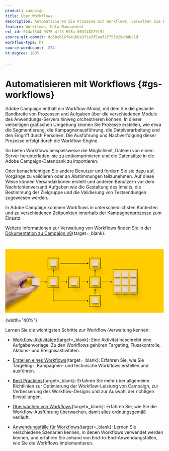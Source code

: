 ```yaml
---
product: campaign
title: Über Workflows
description: Automatisieren Sie Prozesse mit Workflows, verwalten Sie Daten und Audiences, senden Sie Nachrichten und vieles mehr
feature: Workflows, Data Management
exl-id: 024a7344-9376-4ff3-926a-003148229f9f
source-git-commit: dd6bcb16fe41b6a3f1e3f5aaf2f753b29ad4bc1d
workflow-type: ht
source-wordcount: '274'
ht-degree: 100%

---
```


# Automatisieren mit Workflows {#gs-workflows}

Adobe Campaign enthält ein Workflow-Modul, mit dem Sie die gesamte Bandbreite von Prozessen und Aufgaben über die verschiedenen Module des Anwendungs-Servers hinweg orchestrieren können. In dieser vielseitigen grafischen Umgebung können Sie Prozesse erstellen, wie etwa die Segmentierung, die Kampagnenausführung, die Dateiverarbeitung und den Eingriff durch Personen. Die Ausführung und Nachverfolgung dieser Prozesse erfolgt durch die Workflow-Engine.

So bieten Workflows beispielsweise die Möglichkeit, Dateien von einem Server herunterladen, sie zu entkomprimieren und die Datensätze in die Adobe Campaign-Datenbank zu importieren.

Oder benachrichtigen Sie andere Benutzer und fordern Sie sie dazu auf, Vorgänge zu validieren oder an Abstimmungen teilzunehmen. Auf diese Weise können Versandaktionen erstellt und anderen Benutzern vor dem Nachrichtenversand Aufgaben wie die Gestaltung des Inhalts, die Bestimmung der Zielgruppe und die Validierung von Testsendungen zugewiesen werden.

In Adobe Campaign kommen Workflows in unterschiedlichsten Kontexten und zu verschiedenen Zeitpunkten innerhalb der Kampagnenprozesse zum Einsatz.

Weitere Informationen zur Verwaltung von Workflows finden Sie in der [Dokumentation zu Campaign v8](https://experienceleague.adobe.com/docs/campaign/automation/workflows/introduction/about-workflows.html?lang=de){target=_blank}.

![](assets/do-not-localize/workflow.jpg){width="40%"}

Lernen Sie die wichtigsten Schritte zur Workflow-Verwaltung kennen:

* [Workflow-Aktivitäten](https://experienceleague.adobe.com/docs/campaign/automation/workflows/wf-activities/activities.html?lang=de){target=_blank}: Eine Aktivität beschreibt eine Aufgabenvorlage. Zu den Workflows gehören Targeting, Flusskontrolle, Aktions- und Ereignisaktivitäten.

* [Erstellen eines Workflows](https://experienceleague.adobe.com/docs/campaign/automation/workflows/introduction/build-a-workflow.html?lang=de){target=_blank}: Erfahren Sie, wie Sie Targeting-, Kampagnen- und technische Workflows erstellen und ausführen.

* [Best Practices](https://experienceleague.adobe.com/docs/campaign/automation/workflows/introduction/workflow-best-practices.html?lang=de){target=_blank}: Erfahren Sie mehr über allgemeine Richtlinien zur Optimierung der Workflow-Leistung von Campaign, zur Verbesserung des Workflow-Designs und zur Auswahl der richtigen Einstellungen.

* [Überwachen von Workflows](https://experienceleague.adobe.com/docs/campaign/automation/workflows/monitoring-workflows/monitor-workflow-execution.html?lang=de){target=_blank}: Erfahren Sie, wie Sie die Workflow-Ausführung überwachen, damit alles ordnungsgemäß verläuft.

* [Anwendungsfälle für Workflows](https://experienceleague.adobe.com/docs/campaign/automation/workflows/use-cases/workflow-use-cases.html?lang=de){target=_blank}: Lernen Sie verschiedene Szenarien kennen, in denen Workflows verwendet werden können, und erfahren Sie anhand von End-to-End-Anwendungsfällen, wie Sie die Workflows implementieren.

<!--

Adobe Campaign uses workflows to:

* Carry out targeting campaigns. [Learn more](building-a-workflow.md#implementation-steps-)
* Build campaigns: for each campaign, the **[!UICONTROL Workflow]** tab lets you build the target and create the deliveries. [Learn more](building-a-workflow.md#campaign-workflows)
* Perform technical processes: cleanup, collecting tracking information or provisional calculations. [Learn more](building-a-workflow.md#technical-workflows)

A workflow can mean both a process definition (the workflow model, which is a representation of what is supposed to happen) and an instance of this process (a workflow instance, which is a representation of what is actually happening).

The workflow template describes the various tasks to be performed and how they are linked together. The task templates are called activities and are represented by icons. They are linked together by transitions.

![](assets/example1.png)

Each workflow contains:

* **[!UICONTROL Activities]**

  An activity describes a task template. The various activities available are represented on the diagram by icons. Each type has common properties and specific properties. For example, while all activities have a name and label, only the **[!UICONTROL Approval]** activity has an assignment.

  In a workflow diagram, a given activity can produce multiple tasks, in particular when there is a loop or recurrent (periodic) actions.

  All workflow activities are listed in [this section](about-activities.md), including use cases and samples.

* **[!UICONTROL Transitions]**

  Transitions enable you to link activities and to define their sequence. A transition links a source activity to a destination activity. There are several sorts of transitions, which depend on the source activity. Some transitions have additional parameters such as a duration, a condition or a filter.

  A transition which is not linked to a destination activity is colored orange and the arrow head is shown as a diamond.

  >[!NOTE]
  >
  >A workflow containing unterminated transitions can still be executed: a warning message will be generated and the workflow will pause once it reaches the transition but it will not generate an error. It is thus possible to start a workflow without it being finished and to add to it as you go along.

  For more information about how to build a workflow, refer to [this section](building-a-workflow.md).

* **[!UICONTROL Worktables]**

  The worktable contains all the information carried by the transition. Each workflow uses several worktables. The data conveyed in these tables can be accelerated and used throughout the workflow's life cycle, as long as it is not purged. Indeed, unneeded tables are purged each time the workflow is passivated, and possibly during the execution of the largest workflows to avoid overloading the server.

  Learn more on workflow data and tables in [this section](how-to-use-workflow-data.md).

## Key principles and best practices{#principles-workflows}

Refer to these sections to find guidance and best practices to automate processes with workflows:

* Learn more about workflow activities in [this page](how-to-use-workflow-data.md).
* Learn how to build a workflow in [this section](building-a-workflow.md).
* Discover how to use workflows to import data in Campaign in [this section](../../platform/using/import-export-workflows.md).
* Workflow best practices are detailed in [this page](workflow-best-practices.md).
* Find guidance about workflow execution in [this section](starting-a-workflow.md).
* Learn how to monitor workflows in [this page](monitoring-workflow-execution.md).
* Learn how to grant access to users to use workflows in [this page](managing-rights.md).

-->
